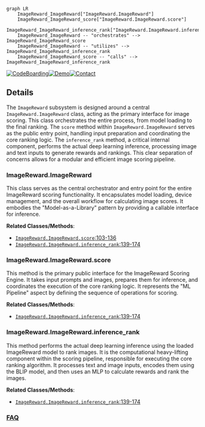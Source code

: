 ```mermaid
graph LR
    ImageReward_ImageReward["ImageReward.ImageReward"]
    ImageReward_ImageReward_score["ImageReward.ImageReward.score"]
    ImageReward_ImageReward_inference_rank["ImageReward.ImageReward.inference_rank"]
    ImageReward_ImageReward -- "orchestrates" --> ImageReward_ImageReward_score
    ImageReward_ImageReward -- "utilizes" --> ImageReward_ImageReward_inference_rank
    ImageReward_ImageReward_score -- "calls" --> ImageReward_ImageReward_inference_rank
```

[![CodeBoarding](https://img.shields.io/badge/Generated%20by-CodeBoarding-9cf?style=flat-square)](https://github.com/CodeBoarding/GeneratedOnBoardings)[![Demo](https://img.shields.io/badge/Try%20our-Demo-blue?style=flat-square)](https://www.codeboarding.org/demo)[![Contact](https://img.shields.io/badge/Contact%20us%20-%20contact@codeboarding.org-lightgrey?style=flat-square)](mailto:contact@codeboarding.org)

## Details

The `ImageReward` subsystem is designed around a central `ImageReward.ImageReward` class, acting as the primary interface for image scoring. This class orchestrates the entire process, from model loading to the final ranking. The `score` method within `ImageReward.ImageReward` serves as the public entry point, handling input preparation and coordinating the core ranking logic. The `inference_rank` method, a critical internal component, performs the actual deep learning inference, processing image and text inputs to generate rewards and rankings. This clear separation of concerns allows for a modular and efficient image scoring pipeline.

### ImageReward.ImageReward
This class serves as the central orchestrator and entry point for the entire ImageReward scoring functionality. It encapsulates model loading, device management, and the overall workflow for calculating image scores. It embodies the "Model-as-a-Library" pattern by providing a callable interface for inference.


**Related Classes/Methods**:

- <a href="https://github.com/zai-org/ImageReward/blob/main/ImageReward/ImageReward.py#L103-L136" target="_blank" rel="noopener noreferrer">`ImageReward.ImageReward.score`:103-136</a>
- <a href="https://github.com/zai-org/ImageReward/blob/main/ImageReward/ImageReward.py#L139-L174" target="_blank" rel="noopener noreferrer">`ImageReward.ImageReward.inference_rank`:139-174</a>


### ImageReward.ImageReward.score
This method is the primary public interface for the ImageReward Scoring Engine. It takes input prompts and images, prepares them for inference, and coordinates the execution of the core ranking logic. It represents the "ML Pipeline" aspect by defining the sequence of operations for scoring.


**Related Classes/Methods**:

- <a href="https://github.com/zai-org/ImageReward/blob/main/ImageReward/ImageReward.py#L139-L174" target="_blank" rel="noopener noreferrer">`ImageReward.ImageReward.inference_rank`:139-174</a>


### ImageReward.ImageReward.inference_rank
This method performs the actual deep learning inference using the loaded ImageReward model to rank images. It is the computational heavy-lifting component within the scoring pipeline, responsible for executing the core ranking algorithm. It processes text and image inputs, encodes them using the BLIP model, and then uses an MLP to calculate rewards and rank the images.


**Related Classes/Methods**:

- <a href="https://github.com/zai-org/ImageReward/blob/main/ImageReward/ImageReward.py#L139-L174" target="_blank" rel="noopener noreferrer">`ImageReward.ImageReward.inference_rank`:139-174</a>




### [FAQ](https://github.com/CodeBoarding/GeneratedOnBoardings/tree/main?tab=readme-ov-file#faq)
